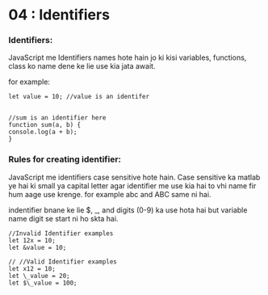 # 04 : Identifiers

### Identifiers:

JavaScript me Identifiers names hote hain jo ki kisi variables, functions, class ko name dene ke lie use kia jata await.

for example:

```
let value = 10; //value is an identifer


//sum is an identifier here
function sum(a, b) {
console.log(a + b);
}
```

### Rules for creating identifier:

JavaScript me identifiers case sensitive hote hain. Case sensitive ka matlab ye hai ki small ya capital letter agar identifier me use kia hai to vhi name fir hum aage use krenge. for example abc and ABC same ni hai.

indentifier bnane ke lie $, \_, and digits (0-9) ka use hota hai but variable name digit se start ni ho skta hai.

```
//Invalid Identifier examples
let 12x = 10;
let &value = 10;

// //Valid Identifier examples
let x12 = 10;
let \_value = 20;
let $\_value = 100;
```
